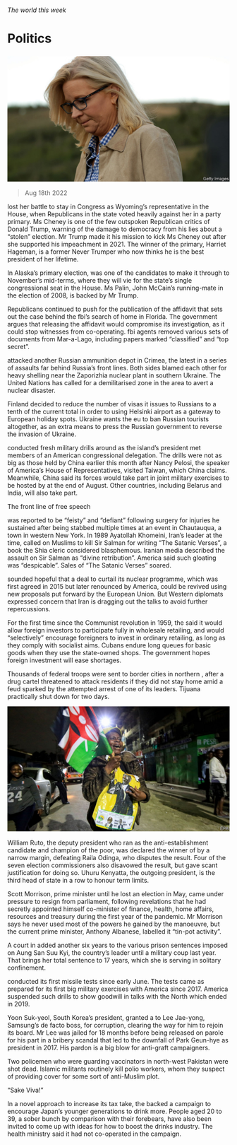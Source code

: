 ###### The world this week

# Politics 

#####  

![image](images/20220820_WWP002.jpg) 

> Aug 18th 2022 

 lost her battle to stay in Congress as Wyoming’s representative in the House, when Republicans in the state voted heavily against her in a party primary. Ms Cheney is one of the few outspoken Republican critics of Donald Trump, warning of the damage to democracy from his lies about a “stolen” election. Mr Trump made it his mission to kick Ms Cheney out after she supported his impeachment in 2021. The winner of the primary, Harriet Hageman, is a former Never Trumper who now thinks he is the best president of her lifetime. 

In Alaska’s primary election, was one of the candidates to make it through to November’s mid-terms, where they will vie for the state’s single congressional seat in the House. Ms Palin, John McCain’s running-mate in the election of 2008, is backed by Mr Trump. 

Republicans continued to push for the publication of the affidavit that sets out the case behind the fbi’s search of  home in Florida. The government argues that releasing the affidavit would compromise its investigation, as it could stop witnesses from co-operating. fbi agents removed various sets of documents from Mar-a-Lago, including papers marked “classified” and “top secret”. 

 attacked another Russian ammunition depot in Crimea, the latest in a series of assaults far behind Russia’s front lines. Both sides blamed each other for heavy shelling near the Zaporizhia nuclear plant in southern Ukraine. The United Nations has called for a demilitarised zone in the area to avert a nuclear disaster. 

Finland decided to reduce the number of visas it issues to Russians to a tenth of the current total in order to  using Helsinki airport as a gateway to European holiday spots. Ukraine wants the eu to ban Russian tourists altogether, as an extra means to press the Russian government to reverse the invasion of Ukraine. 

 conducted fresh military drills around  as the island’s president met members of an American congressional delegation. The drills were not as big as those held by China earlier this month after Nancy Pelosi, the speaker of America’s House of Representatives, visited Taiwan, which China claims. Meanwhile, China said its forces would take part in joint military exercises to be hosted by  at the end of August. Other countries, including Belarus and India, will also take part. 

The front line of free speech

 was reported to be “feisty” and “defiant” following surgery for injuries he sustained after being stabbed multiple times at an event in Chautauqua, a town in western New York. In 1989 Ayatollah Khomeini, Iran’s leader at the time, called on Muslims to kill Sir Salman for writing “The Satanic Verses”, a book the Shia cleric considered blasphemous. Iranian media described the assault on Sir Salman as “divine retribution”. America said such gloating was “despicable”. Sales of “The Satanic Verses” soared. 

 sounded hopeful that a deal to curtail its nuclear programme, which was first agreed in 2015 but later renounced by America, could be revived using new proposals put forward by the European Union. But Western diplomats expressed concern that Iran is dragging out the talks to avoid further repercussions. 

For the first time since the Communist revolution in 1959, the  said it would allow foreign investors to participate fully in wholesale retailing, and would “selectively” encourage foreigners to invest in ordinary retailing, as long as they comply with socialist aims. Cubans endure long queues for basic goods when they use the state-owned shops. The government hopes foreign investment will ease shortages. 

Thousands of federal troops were sent to border cities in northern , after a drug cartel threatened to attack residents if they did not stay home amid a feud sparked by the attempted arrest of one of its leaders. Tijuana practically shut down for two days. 

![image](images/20220820_WWP001.jpg) 


William Ruto, the deputy president who ran as the anti-establishment candidate and champion of the poor, was declared the winner of  by a narrow margin, defeating Raila Odinga, who disputes the result. Four of the seven election commissioners also disavowed the result, but gave scant justification for doing so. Uhuru Kenyatta, the outgoing president, is the third head of state in a row to honour term limits. 

Scott Morrison,  prime minister until he lost an election in May, came under pressure to resign from parliament, following revelations that he had secretly appointed himself co-minister of finance, health, home affairs, resources and treasury during the first year of the pandemic. Mr Morrison says he never used most of the powers he gained by the manoeuvre, but the current prime minister, Anthony Albanese, labelled it “tin-pot activity”. 

A court in added another six years to the various prison sentences imposed on Aung San Suu Kyi, the country’s leader until a military coup last year. That brings her total sentence to 17 years, which she is serving in solitary confinement. 

 conducted its first missile tests since early June. The tests came as prepared for its first big military exercises with America since 2017. America suspended such drills to show goodwill in talks with the North which ended in 2019. 

Yoon Suk-yeol, South Korea’s president, granted a  to Lee Jae-yong, Samsung’s de facto boss, for corruption, clearing the way for him to rejoin its board. Mr Lee was jailed for 18 months before being released on parole for his part in a bribery scandal that led to the downfall of Park Geun-hye as president in 2017. His pardon is a big blow for anti-graft campaigners. 

Two policemen who were guarding  vaccinators in north-west Pakistan were shot dead. Islamic militants routinely kill polio workers, whom they suspect of providing cover for some sort of anti-Muslim plot. 

“Sake Viva!”

In a novel approach to increase its tax take, the  backed a campaign to encourage Japan’s younger generations to drink more. People aged 20 to 39, a sober bunch by comparison with their forebears, have also been invited to come up with ideas for how to boost the drinks industry. The health ministry said it had not co-operated in the campaign. 

